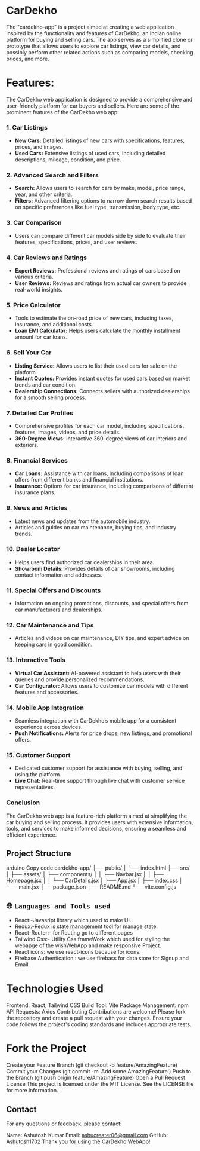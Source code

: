 # CarDekho
The "cardekho-app" is a project aimed at creating a web application inspired by the functionality and features of CarDekho, an Indian online platform for buying and selling cars. The app serves as a simplified clone or prototype that allows users to explore car listings, view car details, and possibly perform other related actions such as comparing models, checking prices, and more.

# Features:

The CarDekho web application is designed to provide a comprehensive and user-friendly platform for car buyers and sellers. Here are some of the prominent features of the CarDekho web app:

### 1. **Car Listings**
   - **New Cars:** Detailed listings of new cars with specifications, features, prices, and images.
   - **Used Cars:** Extensive listings of used cars, including detailed descriptions, mileage, condition, and price.

### 2. **Advanced Search and Filters**
   - **Search:** Allows users to search for cars by make, model, price range, year, and other criteria.
   - **Filters:** Advanced filtering options to narrow down search results based on specific preferences like fuel type, transmission, body type, etc.

### 3. **Car Comparison**
   - Users can compare different car models side by side to evaluate their features, specifications, prices, and user reviews.

### 4. **Car Reviews and Ratings**
   - **Expert Reviews:** Professional reviews and ratings of cars based on various criteria.
   - **User Reviews:** Reviews and ratings from actual car owners to provide real-world insights.

### 5. **Price Calculator**
   - Tools to estimate the on-road price of new cars, including taxes, insurance, and additional costs.
   - **Loan EMI Calculator:** Helps users calculate the monthly installment amount for car loans.

### 6. **Sell Your Car**
   - **Listing Service:** Allows users to list their used cars for sale on the platform.
   - **Instant Quotes:** Provides instant quotes for used cars based on market trends and car condition.
   - **Dealership Connections:** Connects sellers with authorized dealerships for a smooth selling process.

### 7. **Detailed Car Profiles**
   - Comprehensive profiles for each car model, including specifications, features, images, videos, and price details.
   - **360-Degree Views:** Interactive 360-degree views of car interiors and exteriors.

### 8. **Financial Services**
   - **Car Loans:** Assistance with car loans, including comparisons of loan offers from different banks and financial institutions.
   - **Insurance:** Options for car insurance, including comparisons of different insurance plans.

### 9. **News and Articles**
   - Latest news and updates from the automobile industry.
   - Articles and guides on car maintenance, buying tips, and industry trends.

### 10. **Dealer Locator**
   - Helps users find authorized car dealerships in their area.
   - **Showroom Details:** Provides details of car showrooms, including contact information and addresses.

### 11. **Special Offers and Discounts**
   - Information on ongoing promotions, discounts, and special offers from car manufacturers and dealerships.

### 12. **Car Maintenance and Tips**
   - Articles and videos on car maintenance, DIY tips, and expert advice on keeping cars in good condition.

### 13. **Interactive Tools**
   - **Virtual Car Assistant:** AI-powered assistant to help users with their queries and provide personalized recommendations.
   - **Car Configurator:** Allows users to customize car models with different features and accessories.

### 14. **Mobile App Integration**
   - Seamless integration with CarDekho’s mobile app for a consistent experience across devices.
   - **Push Notifications:** Alerts for price drops, new listings, and promotional offers.

### 15. **Customer Support**
   - Dedicated customer support for assistance with buying, selling, and using the platform.
   - **Live Chat:** Real-time support through live chat with customer service representatives.

### Conclusion
The CarDekho web app is a feature-rich platform aimed at simplifying the car buying and selling process. It provides users with extensive information, tools, and services to make informed decisions, ensuring a seamless and efficient experience.

## Project Structure
arduino
Copy code
cardekho-app/
├── public/
│   └── index.html
├── src/
│   ├── assets/
│   ├── components/
│   │   ├── Navbar.jsx
│   │   ├── Homepage.jsx
│   │   └── CarDetails.jsx
│   ├── App.jsx
│   ├── index.css
│   └── main.jsx
├── package.json
├── README.md
└── vite.config.js


## 🌐 `Languages and Tools used`
  - React:-Javasript library which used to make Ui.
  - Redux:-Redux is state management tool for manage state.
  - React-Router:- for Routing go to different pages
  - Tailwind Css:- Utility Css frameWork which used for styling the webapge of the wishWebApp and make responsive Project.
  - React icons: we use react-icons because for icons.
  - Firebase Authentication : we use firebass for data store for Signup and Email.


# Technologies Used
Frontend: React, Tailwind CSS
Build Tool: Vite
Package Management: npm
API Requests: Axios
Contributing
Contributions are welcome! Please fork the repository and create a pull request with your changes. Ensure your code follows the project's coding standards and includes appropriate tests.

 # Fork the Project
Create your Feature Branch (git checkout -b feature/AmazingFeature)
Commit your Changes (git commit -m 'Add some AmazingFeature')
Push to the Branch (git push origin feature/AmazingFeature)
Open a Pull Request
License
This project is licensed under the MIT License. See the LICENSE file for more information.

## Contact
For any questions or feedback, please contact:

Name: Ashutosh Kumar
Email: ashucreater06@gmail.com
GitHub: Ashutosh1702
Thank you for using the CarDekho WebApp!










